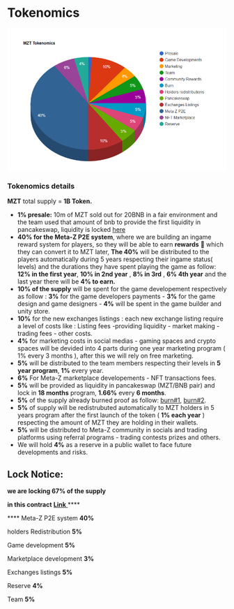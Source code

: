 # Tokenomics

![MZT total supply = 1B Token](<../.gitbook/assets/MZT tokenomics.PNG>)

### Tokenomics details

**MZT** total supply = **1B Token.**

* **1% presale:** 10m of MZT sold out for 20BNB in a fair environment and the team used that amount of bnb to provide the first liquidity in pancakeswap, liquidity is locked [here](https://deeplock.io/lock/0x571986D509D4F6f85858b5846151Dc572484B94e)
* **40% for the Meta-Z P2E system**, where we are building an ingame reward system for players, so they will be able to earn **rewards** :gem: which they can convert it to MZT later, **The 40%** will be distributed to the players automatically during 5 years respecting their ingame status( levels) and the durations they have spent playing the game as follow: **12% in the first year**, **10% in 2nd year** , **8% in 3rd** , **6% 4th year** and the last year there will be **4% to earn.**
* **10% of the supply** will be spent for the game developement respectively as follow : **3%** for the game developers payments - **3%** for the game design and game designers - **4%** will be spent in the game builder and unity store.
* **10%** for the new exchanges listings : each new exchange listing require a level of costs like : Listing fees -providing liquidity - market making - trading fees - other costs.
* **4%** for marketing costs in social medias - gaming spaces and crypto spaces will be devided into 4 parts during one year marketing program ( 1% every 3 months ), after this we will rely on free marketing.
* **5%** will be distributed to the team members respecting their levels in **5 year program**, **1%** every year.
* **6%** For Meta-Z marketplace developements - NFT transactions fees.
* **5%** will be provided as liquidity in pancakeswap (MZT/BNB pair) and lock in **18 months** program, **1.66%** every **6 months**.
* **5%** of the supply already burned proof as follow: [burn#1](https://bscscan.com/tx/0x79246264cb787bc5c6500ff8fb11157230205778ae58ce59648908b6f4f6e50f), [burn#2](https://bscscan.com/tx/0x3eb4ce42ad57ceb88a7f86dc55e9387e58655197e8829ebf48b0c0efd5036390).
* **5%** of supply will be redistrubuted automatically to MZT holders in 5 years program after the first launch of the token ( **1% each year** ) respecting the amount of MZT they are holding in their wallets.
* **5%** will be distributed to Meta-Z community in socials and trading platforms using referral programs - trading contests prizes and others.
* We will hold **4%** as a reserve in a public wallet to face future developments and risks.

## Lock Notice:

**we are locking 67% of the supply**

**in this contract** [**Link** ](https://bscscan.com/token/0x5ef6b5abaa7e9b75fa4daebf0fc722f9aff12b40?a=0x202ae374d301af22a78df38d1cad3587ac7a6bcf)****

&#x20;**** Meta-Z P2E system **40%**

holders Redistribution **5%**

Game development **5%**

Marketplace development **3%**

Exchanges listings **5%**

Reserve **4%**

Team **5%**
